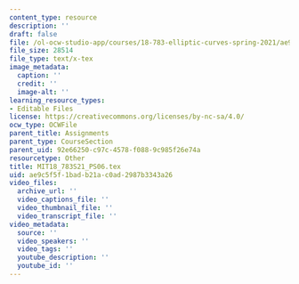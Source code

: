 ```yaml
---
content_type: resource
description: ''
draft: false
file: /ol-ocw-studio-app/courses/18-783-elliptic-curves-spring-2021/ae9c5f5f1badb21ac0ad2987b3343a26_MIT18_783S21_PS6.tex
file_size: 28514
file_type: text/x-tex
image_metadata:
  caption: ''
  credit: ''
  image-alt: ''
learning_resource_types:
- Editable Files
license: https://creativecommons.org/licenses/by-nc-sa/4.0/
ocw_type: OCWFile
parent_title: Assignments
parent_type: CourseSection
parent_uid: 92e66250-c97c-4578-f088-9c985f26e74a
resourcetype: Other
title: MIT18_783S21_PS06.tex
uid: ae9c5f5f-1bad-b21a-c0ad-2987b3343a26
video_files:
  archive_url: ''
  video_captions_file: ''
  video_thumbnail_file: ''
  video_transcript_file: ''
video_metadata:
  source: ''
  video_speakers: ''
  video_tags: ''
  youtube_description: ''
  youtube_id: ''
---
```

